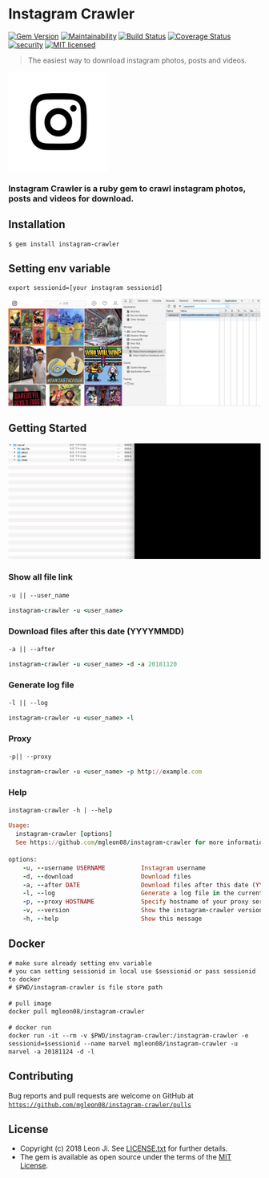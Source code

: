 # Instagram Crawler

[![Gem Version](https://badge.fury.io/rb/instagram-crawler.svg)](https://badge.fury.io/rb/instagram-crawler)
[![Maintainability](https://api.codeclimate.com/v1/badges/a1625a5a812f515bdd91/maintainability)](https://codeclimate.com/github/mgleon08/instagram-crawler/maintainability)
[![Build Status](https://travis-ci.org/mgleon08/instagram-crawler.svg?branch=master)](https://travis-ci.org/mgleon08/instagram-crawler)
[![Coverage Status](https://coveralls.io/repos/github/mgleon08/instagram-crawler/badge.svg?branch=master)](https://coveralls.io/github/mgleon08/instagram-crawler?branch=master)
[![security](https://hakiri.io/github/mgleon08/instagram-crawler/master.svg)](https://hakiri.io/github/mgleon08/instagram-crawler/master)
[![MIT licensed](https://img.shields.io/badge/license-MIT-blue.svg)](https://github.com/mgleon08/instagram-crawler/blob/master/LICENSE.txt)


> The easiest way to download instagram photos, posts and videos.

<img src="screenshots/logo.png" width="200" align="center">

### Instagram Crawler is a ruby gem to crawl instagram photos, posts and videos for download.

## Installation

```
$ gem install instagram-crawler
```

## Setting env variable

```
export sessionid=[your instagram sessionid]
```

![](screenshots/sessionid.png)

## Getting Started

![](screenshots/instagram_crawler_demo.gif)

### Show all file link

`-u || --user_name`

```ruby
instagram-crawler -u <user_name>
```

### Download files after this date (YYYYMMDD)

`-a || --after `

```ruby
instagram-crawler -u <user_name> -d -a 20181120
```

### Generate log file

`-l || --log `

```ruby
instagram-crawler -u <user_name> -l
```

### Proxy

`-p|| --proxy `

```ruby
instagram-crawler -u <user_name> -p http://example.com
```

### Help

`instagram-crawler -h | --help`

```ruby
Usage:
  instagram-crawler [options]
  See https://github.com/mgleon08/instagram-crawler for more information.

options:
    -u, --username USERNAME          Instagram username
    -d, --download                   Download files
    -a, --after DATE                 Download files after this date (YYYYMMDD)
    -l, --log                        Generate a log file in the current directory
    -p, --proxy HOSTNAME             Specify hostname of your proxy server (port: 8080)
    -v, --version                    Show the instagram-crawler version
    -h, --help                       Show this message
```

## Docker

```docker
# make sure already setting env variable
# you can setting sessionid in local use $sessionid or pass sessionid to docker
# $PWD/instagram-crawler is file store path

# pull image
docker pull mgleon08/instagram-crawler

# docker run
docker run -it --rm -v $PWD/instagram-crawler:/instagram-crawler -e sessionid=$sessionid --name marvel mgleon08/instagram-crawler -u marvel -a 20181124 -d -l
```

## Contributing

Bug reports and pull requests are welcome on GitHub at [`https://github.com/mgleon08/instagram-crawler/pulls`](https://github.com/mgleon08/instagram-crawler/pulls)

## License

* Copyright (c) 2018 Leon Ji. See [LICENSE.txt](https://github.com/mgleon08/instagram-crawler/blob/master/LICENSE.txt) for further details.
* The gem is available as open source under the terms of the [MIT License](https://opensource.org/licenses/MIT).
